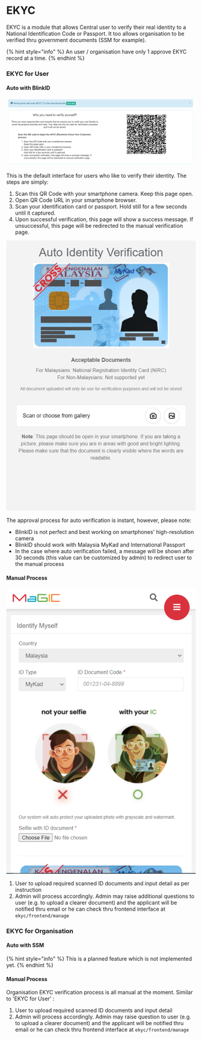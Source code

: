 # EKYC

EKYC is a module that allows Central user to verify their real identity to a National Identification Code or Passport. It too allows organisation to be verified thru government documents \(SSM for example\).

{% hint style="info" %}
An user / organisation have only 1 approve EKYC record at a time. 
{% endhint %}

### EKYC for User

#### Auto with BlinkID

![](../../../.gitbook/assets/screenshot-2021-03-31-at-9.06.15-am.png)

This is the default interface for users who like to verify their identity. The steps are simply:

1. Scan this QR Code with your smartphone camera. Keep this page open.
2. Open QR Code URL in your smartphone browser.
3. Scan your identification card or passport. Hold still for a few seconds until it captured.
4. Upon successful verification, this page will show a success message. If unsuccessful, this page will be redirected to the manual verification page.

![](../../../.gitbook/assets/capture2.png)

The approval process for auto verification is instant, however, please note:

* BlinkID is not perfect and best working on smartphones' high-resolution camera
* BlinkID should work with Malaysia MyKad and International Passport
* In the case where auto verification failed, a message will be shown after 30 seconds \(this value can be customized by admin\) to redirect user to the manual process

#### Manual Process

![](../../../.gitbook/assets/capture3.png)

1. User to upload required scanned ID documents and input detail as per instruction
2. Admin will process accordingly. Admin may raise additional questions to user \(e.g. to upload a clearer document\) and the applicant will be notified thru email or he can check thru frontend interface at  `ekyc/frontend/manage`

### EKYC for Organisation

#### Auto with SSM

{% hint style="info" %}
This is a planned feature which is not implemented yet.
{% endhint %}

#### Manual Process

Organisation EKYC verification process is all manual at the moment. Similar to 'EKYC for User' :

1. User to upload required scanned ID documents and input detail
2. Admin will process accordingly. Admin may raise question to user \(e.g. to upload a clearer document\) and the applicant will be notified thru email or he can check thru frontend interface at  `ekyc/frontend/manage`

